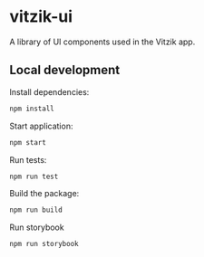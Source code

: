 # vitzik-ui

A library of UI components used in the Vitzik app.

## Local development

Install dependencies:

```sh
npm install
```

Start application:

```sh
npm start
```

Run tests:

```sh
npm run test
```

Build the package:

```sh
npm run build
```

Run storybook

```sh
npm run storybook
```
